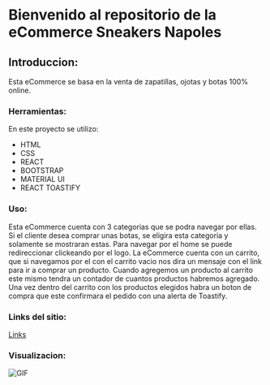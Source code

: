 # Bienvenido al repositorio de la eCommerce Sneakers Napoles

## Introduccion:
Esta eCommerce se basa en la venta de zapatillas, ojotas y botas 100% online. 

### Herramientas:
En este proyecto se utilizo:
- HTML
- CSS
- REACT
- BOOTSTRAP
- MATERIAL UI
- REACT TOASTIFY

### Uso:
Esta eCommerce cuenta con 3 categorias que se podra navegar por ellas. Si el cliente desea comprar unas botas, se eligira esta categoria y solamente se mostraran estas. Para navegar por el home se puede redireccionar clickeando por el logo. La eCommerce cuenta con un carrito, que si navegamos por el con el carrito vacio nos dira un mensaje con el link para ir a comprar un producto. Cuando agregemos un producto al carrito este mismo tendra un contador de cuantos productos habremos agregado. Una vez dentro del carrito con los productos elegidos habra un boton de compra que este confirmara el pedido con una alerta de Toastify.

### Links del sitio:

[Links](https://napolessneaker.000webhostapp.com/)

### Visualizacion:
![GIF](https://user-images.githubusercontent.com/103120376/198309012-5519974b-5e6a-4de1-ba1c-043344414f50.gif)
